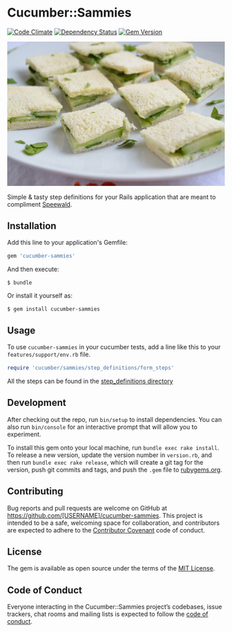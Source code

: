 # Cucumber::Sammies

[![Code Climate](https://codeclimate.com/github/starfighterheavy/cucumber-sammies/badges/gpa.svg)](https://codeclimate.com/github/starfighterheavy/cucumber-sammies)
[![Dependency Status](https://gemnasium.com/starfighterheavy/cucumber-sammies.svg)](https://gemnasium.com/starfighterheavy/cucumber-sammies)
[![Gem Version](https://badge.fury.io/rb/cucumber-sammies.svg)](https://badge.fury.io/rb/cucumber-sammies)

![Cucumber Sandwhiches](./sammies.jpg)

Simple & tasty step definitions for your Rails application that are meant to compliment [Speewald](https://github.com/makandra/spreewald).

## Installation

Add this line to your application's Gemfile:

```ruby
gem 'cucumber-sammies'
```

And then execute:

    $ bundle

Or install it yourself as:

    $ gem install cucumber-sammies

## Usage

To use `cucumber-sammies` in your cucumber tests, add a line like this to your `features/support/env.rb` file.

```ruby
require 'cucumber/sammies/step_definitions/form_steps'
```

All the steps can be found in the [step_definitions directory](https://github.com/starfighterheavy/cucumber-sammies/tree/master/lib/cucumber/sammies/step_definitions)

## Development

After checking out the repo, run `bin/setup` to install dependencies. You can also run `bin/console` for an interactive prompt that will allow you to experiment.

To install this gem onto your local machine, run `bundle exec rake install`. To release a new version, update the version number in `version.rb`, and then run `bundle exec rake release`, which will create a git tag for the version, push git commits and tags, and push the `.gem` file to [rubygems.org](https://rubygems.org).

## Contributing

Bug reports and pull requests are welcome on GitHub at https://github.com/[USERNAME]/cucumber-sammies. This project is intended to be a safe, welcoming space for collaboration, and contributors are expected to adhere to the [Contributor Covenant](http://contributor-covenant.org) code of conduct.

## License

The gem is available as open source under the terms of the [MIT License](https://opensource.org/licenses/MIT).

## Code of Conduct

Everyone interacting in the Cucumber::Sammies project’s codebases, issue trackers, chat rooms and mailing lists is expected to follow the [code of conduct](https://github.com/[USERNAME]/cucumber-sammies/blob/master/CODE_OF_CONDUCT.md).

